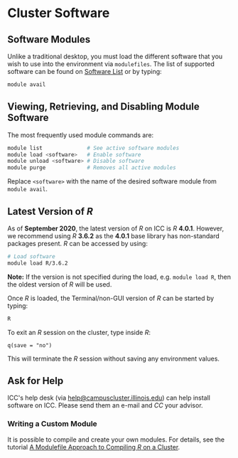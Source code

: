 # Cluster Software

## Software Modules

Unlike a traditional desktop, you must load the different software that you
wish to use into the environment via `modulefiles`. The list of
supported software can be found on [Software List](https://campuscluster.illinois.edu/resources/software/)
or by typing:

```bash
module avail
```

## Viewing, Retrieving, and Disabling Module Software

The most frequently used module commands are:

```bash
module list              # See active software modules
module load <software>   # Enable software
module unload <software> # Disable software
module purge             # Removes all active modules
```

Replace `<software>` with the name of the desired software module from 
`module avail`. 

## Latest Version of _R_

As of **September 2020**, the latest version of _R_ on ICC is 
_R_ **4.0.1**. However, we recommend using _R_ **3.6.2** as the **4.0.1** base
library has non-standard packages present. _R_ can be accessed by using: 

```bash
# Load software
module load R/3.6.2
```

**Note:** If the version is not specified during the load, e.g. `module load R`,
then the oldest version of _R_ will be used.

Once _R_ is loaded, the Terminal/non-GUI version of _R_ can be started by typing:

```bash
R
```

To exit an _R_ session on the cluster, type inside _R_:

```
q(save = "no")
```

This will terminate the _R_ session without saving any environment values. 


## Ask for Help

ICC's help desk (via <help@campuscluster.illinois.edu>)
can help install software on ICC. Please send them an e-mail and _CC_ your advisor.

### Writing a Custom Module

It is possible to compile and create your own modules.
For details, see the tutorial [A Modulefile Approach to Compiling _R_ on a Cluster](http://thecoatlessprofessor.com/programming/a-modulefile-approach-to-compiling-r-on-a-cluster/).
